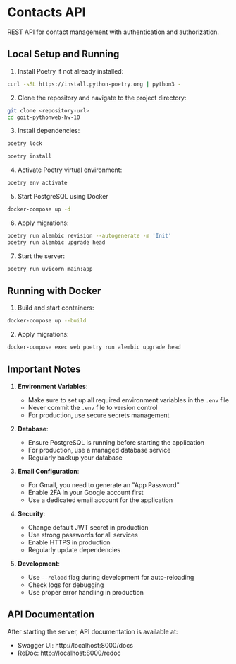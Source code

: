 # Contacts API

REST API for contact management with authentication and authorization.

## Local Setup and Running

1. Install Poetry if not already installed:
```bash
curl -sSL https://install.python-poetry.org | python3 -
```

2. Clone the repository and navigate to the project directory:
```bash
git clone <repository-url>
cd goit-pythonweb-hw-10
```

3. Install dependencies:

```bash
poetry lock
```

```bash
poetry install
```

4. Activate Poetry virtual environment:
```bash
poetry env activate
```

5. Start PostgreSQL using Docker
```bash
docker-compose up -d
```

6. Apply migrations:
```bash
poetry run alembic revision --autogenerate -m 'Init'
poetry run alembic upgrade head
```

7. Start the server:
```bash
poetry run uvicorn main:app
```

## Running with Docker

1. Build and start containers:
```bash
docker-compose up --build
```

2. Apply migrations:
```bash
docker-compose exec web poetry run alembic upgrade head
```

## Important Notes

1. **Environment Variables**:
   - Make sure to set up all required environment variables in the `.env` file
   - Never commit the `.env` file to version control
   - For production, use secure secrets management

2. **Database**:
   - Ensure PostgreSQL is running before starting the application
   - For production, use a managed database service
   - Regularly backup your database

3. **Email Configuration**:
   - For Gmail, you need to generate an "App Password"
   - Enable 2FA in your Google account first
   - Use a dedicated email account for the application

4. **Security**:
   - Change default JWT secret in production
   - Use strong passwords for all services
   - Enable HTTPS in production
   - Regularly update dependencies

5. **Development**:
   - Use `--reload` flag during development for auto-reloading
   - Check logs for debugging
   - Use proper error handling in production

## API Documentation

After starting the server, API documentation is available at:
- Swagger UI: http://localhost:8000/docs
- ReDoc: http://localhost:8000/redoc

